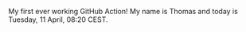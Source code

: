 My first ever working GitHub Action!
My name is Thomas and today is Tuesday, 11 April, 08:20 CEST. 

